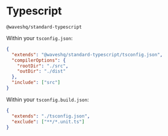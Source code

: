 # Typescript

`@waveshq/standard-typescript`

Within your `tsconfig.json`:

```json
{
  "extends": "@waveshq/standard-typescript/tsconfig.json",
  "compilerOptions": {
    "rootDir": "./src",
    "outDir": "./dist"
  },
  "include": ["src"]
}
```

Within your `tsconfig.build.json`:

```json
{
  "extends": "./tsconfig.json",
  "exclude": ["**/*.unit.ts"]
}
```
